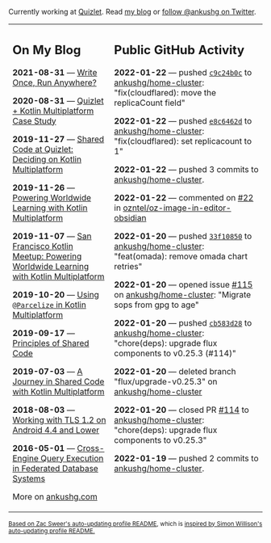 Currently working at [Quizlet](https://quizlet.com/). Read [my blog](https://ankushg.com/) or [follow @ankushg on Twitter](https://twitter.com/ankushg).

<table><tr><td valign="top" width="40%">

## On My Blog
<!-- blog starts -->
**2021-08-31** — [Write Once, Run Anywhere?](https://ankushg.com/posts/write-once-run-anywhere-increment/)

**2020-08-31** — [Quizlet + Kotlin Multiplatform Case Study](https://ankushg.com/posts/quizlet-kotlin-multiplatform-case-study/)

**2019-11-27** — [Shared Code at Quizlet: Deciding on Kotlin Multiplatform](https://ankushg.com/posts/shared-code-kotlin-multiplatform/)

**2019-11-26** — [Powering Worldwide Learning with Kotlin Multiplatform](https://ankushg.com/speaking/droidcon-sf-2019)

**2019-11-07** — [San Francisco Kotlin Meetup: Powering Worldwide Learning with Kotlin Multiplatform](https://ankushg.com/speaking/sf-kotlin-meetup-2019)

**2019-10-20** — [Using `@Parcelize` in Kotlin Multiplatform](https://ankushg.com/posts/multiplatform-parcelize/)

**2019-09-17** — [Principles of Shared Code](https://ankushg.com/speaking/denver-startup-week-2019)

**2019-07-03** — [A Journey in Shared Code with Kotlin Multiplatform](https://ankushg.com/speaking/droidcon-berlin-2019)

**2018-08-03** — [Working with TLS 1.2 on Android 4.4 and Lower](https://ankushg.com/posts/tls-1.2-on-android/)

**2016-05-01** — [Cross-Engine Query Execution in Federated Database Systems](https://ankushg.com/projects/thesis)
<!-- blog ends -->
More on [ankushg.com](https://ankushg.com/)
</td><td valign="top" width="60%">

## Public GitHub Activity
<!-- githubActivity starts -->
**2022-01-22** — pushed [`c9c24b0c`](https://github.com/ankushg/home-cluster/commit/c9c24b0cecf399b068d0b8610abbe00731bf7c7a) to [ankushg/home-cluster](https://api.github.com/repos/ankushg/home-cluster): "fix(cloudflared): move the replicaCount field"

**2022-01-22** — pushed [`e8c6462d`](https://github.com/ankushg/home-cluster/commit/e8c6462d1fc0ac405f90cd7047675d106bf3aacd) to [ankushg/home-cluster](https://api.github.com/repos/ankushg/home-cluster): "fix(cloudflared): set replicacount to 1"

**2022-01-22** — pushed 3 commits to [ankushg/home-cluster](https://api.github.com/repos/ankushg/home-cluster).

**2022-01-22** — commented on [#22](https://github.com/ozntel/oz-image-in-editor-obsidian/issues/22#issuecomment-1019401409) in [ozntel/oz-image-in-editor-obsidian](https://api.github.com/repos/ozntel/oz-image-in-editor-obsidian)

**2022-01-20** — pushed [`33f10850`](https://github.com/ankushg/home-cluster/commit/33f108503a0b4aa959b8fe71a9a06265bee03bc7) to [ankushg/home-cluster](https://api.github.com/repos/ankushg/home-cluster): "feat(omada): remove omada chart retries"

**2022-01-20** — opened issue [#115](https://github.com/ankushg/home-cluster/issues/115) on [ankushg/home-cluster](https://api.github.com/repos/ankushg/home-cluster): "Migrate sops from gpg to age"

**2022-01-20** — pushed [`cb583d28`](https://github.com/ankushg/home-cluster/commit/cb583d28cee61482225e2b604d6a64c049848660) to [ankushg/home-cluster](https://api.github.com/repos/ankushg/home-cluster): "chore(deps): upgrade flux components to v0.25.3 (#114)"

**2022-01-20** — deleted branch "flux/upgrade-v0.25.3" on [ankushg/home-cluster](https://api.github.com/repos/ankushg/home-cluster)

**2022-01-20** — closed PR [#114](https://github.com/ankushg/home-cluster/pull/114) to [ankushg/home-cluster](https://api.github.com/repos/ankushg/home-cluster): "chore(deps): upgrade flux components to v0.25.3"

**2022-01-19** — pushed 2 commits to [ankushg/home-cluster](https://api.github.com/repos/ankushg/home-cluster).
<!-- githubActivity ends -->
</td></tr></table>

<sub><a href="https://github.com/ZacSweers/ZacSweers">Based on Zac Sweer's auto-updating profile README</a>, which is <a href="https://simonwillison.net/2020/Jul/10/self-updating-profile-readme/">inspired by Simon Willison's auto-updating profile README.</a></sub>